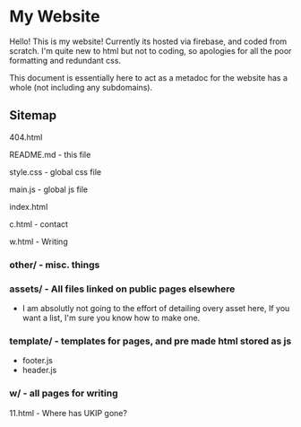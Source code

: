 # My Website
Hello! This is my website! Currently its hosted via firebase, and coded from scratch. I'm quite new to html but not to coding, so apologies for all the poor formatting and redundant css.

This document is essentially here to act as a metadoc for the website has a whole (not including any subdomains).

## Sitemap
404.html

README.md - this file

style.css - global css file

main.js - global js file

index.html

c.html - contact 

w.html - Writing
### other/ - misc. things
### assets/ - All files linked on public pages elsewhere
- I am absolutly not going to the effort of detailing overy asset here, If you want a list, I'm sure you know how to make one.
### template/ - templates for pages, and pre made html stored as js
- footer.js
- header.js
### w/ - all pages for writing
11.html - Where has UKIP gone?
